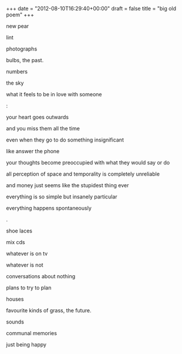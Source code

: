+++
date = "2012-08-10T16:29:40+00:00"
draft = false
title = "big old poem"
+++
<p>new pear</p>&#13;
<p>lint</p>&#13;
<p>photographs</p>&#13;
<p>bulbs, the past.</p>&#13;
<p>numbers</p>&#13;
<p>the sky</p>&#13;
<p>what it feels to be in love with someone</p>&#13;
<p>:</p>&#13;
<p>your heart goes outwards</p>&#13;
<p>and you miss them all the time</p>&#13;
<p>even when they go to do something insignificant</p>&#13;
<p>like answer the phone</p>&#13;
<p>your thoughts become preoccupied with what they would say or do</p>&#13;
<p>all perception of space and temporality is completely unreliable</p>&#13;
<p>and money just seems like the stupidest thing ever</p>&#13;
<p>everything is so simple but insanely particular</p>&#13;
<p>everything happens spontaneously</p>&#13;
<p>.</p>&#13;
<p>shoe laces</p>&#13;
<p>mix cds</p>&#13;
<p>whatever is on tv</p>&#13;
<p>whatever is not</p>&#13;
<p>conversations about nothing</p>&#13;
<p>plans to try to plan</p>&#13;
<p>houses</p>&#13;
<p>favourite kinds of grass, the future.</p>&#13;
<p>sounds</p>&#13;
<p>communal memories</p>&#13;
<p>just being happy</p>&#13;
 
